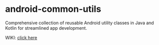 # android-common-utils
Comprehensive collection of reusable Android utility classes in Java and Kotlin for streamlined app development.

WIKI: [click here](https://github.com/dhruvin207/android-common-utils/wiki)

